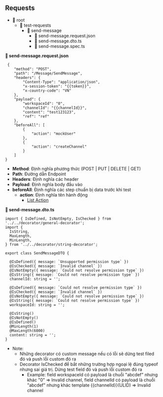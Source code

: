 ## Requests

- 📂 root
  - 📂 test-requests
    - 📂 send-message
      - 📄 send-message.request.json
      - 📄 send-message.dto.ts
      - 📄 send-message.spec.ts

**📄 send-message.request.json**
``` 
 {
    "method": "POST",
    "path": "/Message/SendMessage",
    "headers": {
        "Content-Type": "application/json",
        "x-session-token": "{{token}}",
        "x-country-code": "VN"
    },
    "payload": {
        "workspaceId": "0",
        "channelId": "{{channelId}}",
        "content": "test123123",
        "ref": "ref"
    },
    "beforeAll": [
        {
            "action": "mockUser"
        },
        {
            "action": "createChannel"
        }
    ]
}
```

+ **Method**: Định nghĩa phương thức (POST | PUT | DELETE | GET)
+ **Path**: Đường dẫn Endpoint
+ **Headers**: Định nghĩa các header
+ **Payload**: Định nghĩa body đầu vào
+ **beforeAll**: Định nghĩa các step chuẩn bị data trước khi test
  - **action**: Định nghĩa tên hành động
    - [List Action](#list-action)



**📄 send-message.dto.ts**
``` 
import { IsDefined, IsNotEmpty, IsChecked } from '../../decorator/general-decorator';
import {
  IsString,
  MaxLength,
  MinLength,
} from '../../decorator/string-decorator';

export class SendMessageDTO {

  @IsDefined({ message: `Unsupported permission type` })
  @IsChecked({ message: `Invalid channel` })
  @IsNotEmpty({ message: `Could not resolve permission type` })
  @IsString({ message: `Could not resolve permission type` })
  channelId: string = '';

  @IsDefined({ message: `Could not resolve permission type` })
  @IsChecked({ message: `Invalid channel` })
  @IsNotEmpty({ message: `Could not resolve permission type` })
  @IsString({ message: `Could not resolve permission type` })
  workspaceId: string = '';

  @IsString()
  @IsNotEmpty()
  @IsDefined()
  @MinLength(1)
  @MaxLength(6000)
  content: string = '';
}
```
- Note:
  + Những decorator có custom message nếu có lỗi sẽ dừng test filed đó và push lỗi custom đó ra 
  + Decorator IsChecked để bắt những trường hợp ngoại lệ đúng typeof nhưng sai giá trị. Dừng test field đó và push lỗi custom đó ra
    + Example: field workspaceId có payload là chuỗi "abcdef" nhưng khác "0" => Invalid channel, field channelId có payload là chuỗi "abcdef" nhưng khác template {{channelId}}(ULID) => Invalid channel


